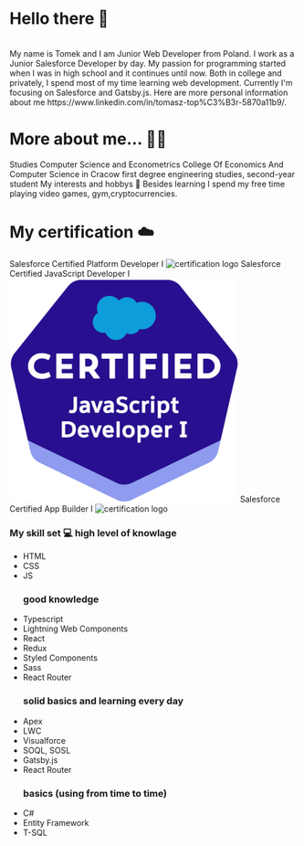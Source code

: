 <h1>Hello there 👋 </h1><br>
My name is Tomek and I am Junior Web Developer from Poland. I work as a Junior Salesforce Developer by day. My passion for programming started when I was in high school and it continues until now. Both in college and privately, I spend most of my time learning web development. Currently I'm focusing on Salesforce and Gatsby.js. Here are more personal information about me https://www.linkedin.com/in/tomasz-top%C3%B3r-5870a11b9/.


<h1>More about me... 👨‍🎓</h1>
Studies 
Computer Science and Econometrics
College Of Economics And Computer Science in Cracow
first degree engineering studies, second-year student
My interests and hobbys 🎾
Besides learning I spend my free time playing video games, gym,cryptocurrencies.

<h1>My certification ☁️ </h1>
Salesforce Certified Platform Developer I
<img src="https://developer.salesforce.com/resources2/certification-site/images/Certifications-logo/Platform-Developer-I.png" alt="certification logo" style="width:400px;height:392px;">
Salesforce Certified JavaScript Developer I

<img src="https://github.com/radioDevCreations/radioDevCreations/raw/main/javascript_developer_1.png" alt="certification logo" style="max-width: 100%;">
Salesforce Certified App Builder I

<img src="https://i0.wp.com/darrenkowitt.com/wp-content/uploads/2021/07/2021-03_Badge_SF-Certified_Platform-App-Builder_High-Res.png?resize=700%2C686&ssl=1" alt="certification logo" style="width:400px;height:392px;">


<h3 >My skill set 💻
high level of knowlage</h3>
  </div> 
<ul>
  <li>HTML</li>
   <li>CSS</li>
   <li>JS</li>
</ul>
<ul>
  <h3>good knowledge</h3>

  <li>Typescript</li>
    <li>Lightning Web Components</li>
    <li>React</li>
    <li>Redux</li>
    <li>Styled Components</li>
   <li>Sass</li>
   <li>React Router</li>
</ul>
<ul>
    <h3>solid basics and learning every day</h3>
  <li>Apex</li>
  <li>LWC</li>
  <li>Visualforce</li>
    <li>SOQL, SOSL</li>
    <li>Gatsby.js</li>
    <li>React Router</li>
  </ul>
<ul>
     <h3>basics (using from time to time)</h3>
  <li>C#</li>
    <li>Entity Framework</li>
    <li>T-SQL</li>

</ul>
